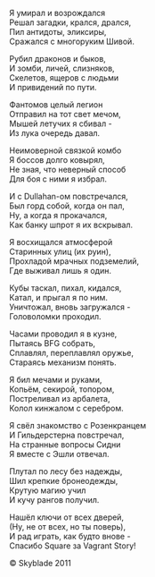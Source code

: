 Я умирал и возрождался  
Решал загадки, крался, дрался,  
Пил антидоты, эликсиры,  
Сражался с многоруким Шивой.

Рубил драконов и быков,  
И зомби, личей, слизняков,  
Скелетов, ящеров с людьми  
И привидений по пути.

Фантомов целый легион  
Отправил на тот свет мечом,  
Мышей летучих я сбивал -  
Из лука очередь давал.

Неимоверной связкой комбо  
Я боссов долго ковырял,  
Не зная, что неверный способ  
Для боя с ними я избрал.

И с Dullahan-ом повстречался,  
Был горд собой, когда он пал,  
Ну, а когда я прокачался,  
Как банку шпрот я их вскрывал.

Я восхищался атмосферой  
Старинных улиц (их руин),  
Прохладой мрачных подземелий,  
Где выживал лишь я один.

Кубы таскал, пихал, кидался,  
Катал, и прыгал я по ним.  
Уничтожал, вновь загружался -  
Головоломки проходил.

Часами проводил я в кузне,  
Пытаясь BFG собрать,  
Сплавлял, переплавлял оружье,  
Стараясь механизм понять.

Я бил мечами и руками,  
Копьём, секирой, топором,  
Постреливал из арбалета,  
Колол кинжалом с серебром.

Я свёл знакомство с Розенкранцем  
И Гильдерстерна повстречал,  
На странные вопросы Сидни  
Я вместе с Эшли отвечал.

Плутал по лесу без надежды,  
Шил крепкие бронеодежды,  
Крутую магию учил  
И кучу рангов получил.

Нашёл ключи от всех дверей,  
(Ну, не от всех, но ты поверь),  
И рад играть, как будто внове -  
Спасибо Square за Vagrant Story!

© Skyblade 2011
